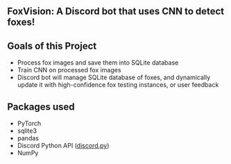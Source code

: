 ## FoxVision: A Discord bot that uses CNN to detect foxes!

## Goals of this Project
 - Process fox images and save them into SQLite database
 - Train CNN on processed fox images
 - Discord bot will manage SQLite database of foxes, and dynamically update it with high-confidence fox testing instances, or user feedback

## Packages used
 - PyTorch
 - sqlite3
 - pandas
 - Discord Python API ([discord.py](https://github.com/Rapptz/discord.py))
 - NumPy
